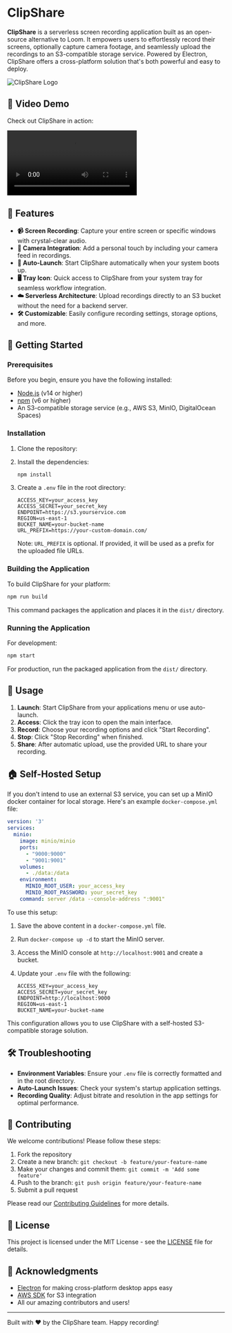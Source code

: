 # ClipShare

**ClipShare** is a serverless screen recording application built as an open-source alternative to Loom. It empowers users to effortlessly record their screens, optionally capture camera footage, and seamlessly upload the recordings to an S3-compatible storage service. Powered by Electron, ClipShare offers a cross-platform solution that's both powerful and easy to deploy.

![ClipShare Logo](https://github.com/goshops-com/clipshare/blob/main/icon.png?raw=true)

## 🎥 Video Demo

Check out ClipShare in action:

<video src="https://clipshare.gopersonal.com/01J64TT8C7BJD6G37SB7AP203B.webm" controls></video>

## 🚀 Features

- **📹 Screen Recording**: Capture your entire screen or specific windows with crystal-clear audio.
- **🎥 Camera Integration**: Add a personal touch by including your camera feed in recordings.
- **🚀 Auto-Launch**: Start ClipShare automatically when your system boots up.
- **🖥️ Tray Icon**: Quick access to ClipShare from your system tray for seamless workflow integration.
- **☁️ Serverless Architecture**: Upload recordings directly to an S3 bucket without the need for a backend server.
- **🛠️ Customizable**: Easily configure recording settings, storage options, and more.

## 🏁 Getting Started

### Prerequisites

Before you begin, ensure you have the following installed:

- [Node.js](https://nodejs.org/) (v14 or higher)
- [npm](https://www.npmjs.com/) (v6 or higher)
- An S3-compatible storage service (e.g., AWS S3, MinIO, DigitalOcean Spaces)

### Installation

1. Clone the repository:

2. Install the dependencies:

   ```bash
   npm install
   ```

3. Create a `.env` file in the root directory:

   ```plaintext
   ACCESS_KEY=your_access_key
   ACCESS_SECRET=your_secret_key
   ENDPOINT=https://s3.yourservice.com
   REGION=us-east-1
   BUCKET_NAME=your-bucket-name
   URL_PREFIX=https://your-custom-domain.com/
   ```

   Note: `URL_PREFIX` is optional. If provided, it will be used as a prefix for the uploaded file URLs.

### Building the Application

To build ClipShare for your platform:

```bash
npm run build
```

This command packages the application and places it in the `dist/` directory.

### Running the Application

For development:

```bash
npm start
```

For production, run the packaged application from the `dist/` directory.

## 📘 Usage

1. **Launch**: Start ClipShare from your applications menu or use auto-launch.
2. **Access**: Click the tray icon to open the main interface.
3. **Record**: Choose your recording options and click "Start Recording".
4. **Stop**: Click "Stop Recording" when finished.
5. **Share**: After automatic upload, use the provided URL to share your recording.

## 🏠 Self-Hosted Setup

If you don't intend to use an external S3 service, you can set up a MinIO docker container for local storage. Here's an example `docker-compose.yml` file:

```yaml
version: '3'
services:
  minio:
    image: minio/minio
    ports:
      - "9000:9000"
      - "9001:9001"
    volumes:
      - ./data:/data
    environment:
      MINIO_ROOT_USER: your_access_key
      MINIO_ROOT_PASSWORD: your_secret_key
    command: server /data --console-address ":9001"
```

To use this setup:

1. Save the above content in a `docker-compose.yml` file.
2. Run `docker-compose up -d` to start the MinIO server.
3. Access the MinIO console at `http://localhost:9001` and create a bucket.
4. Update your `.env` file with the following:

   ```plaintext
   ACCESS_KEY=your_access_key
   ACCESS_SECRET=your_secret_key
   ENDPOINT=http://localhost:9000
   REGION=us-east-1
   BUCKET_NAME=your-bucket-name
   ```

This configuration allows you to use ClipShare with a self-hosted S3-compatible storage solution.

## 🛠️ Troubleshooting

- **Environment Variables**: Ensure your `.env` file is correctly formatted and in the root directory.
- **Auto-Launch Issues**: Check your system's startup application settings.
- **Recording Quality**: Adjust bitrate and resolution in the app settings for optimal performance.

## 🤝 Contributing

We welcome contributions! Please follow these steps:

1. Fork the repository
2. Create a new branch: `git checkout -b feature/your-feature-name`
3. Make your changes and commit them: `git commit -m 'Add some feature'`
4. Push to the branch: `git push origin feature/your-feature-name`
5. Submit a pull request

Please read our [Contributing Guidelines](CONTRIBUTING.md) for more details.

## 📜 License

This project is licensed under the MIT License - see the [LICENSE](LICENSE) file for details.

## 🙏 Acknowledgments

- [Electron](https://www.electronjs.org/) for making cross-platform desktop apps easy
- [AWS SDK](https://aws.amazon.com/sdk-for-javascript/) for S3 integration
- All our amazing contributors and users!

---

Built with ❤️ by the ClipShare team. Happy recording!